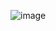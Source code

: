 ![image](https://github.com/HammadShahid2003/PizzaClone/assets/102351181/370334fb-87f9-4f44-a018-ee5b78e0b0af)
